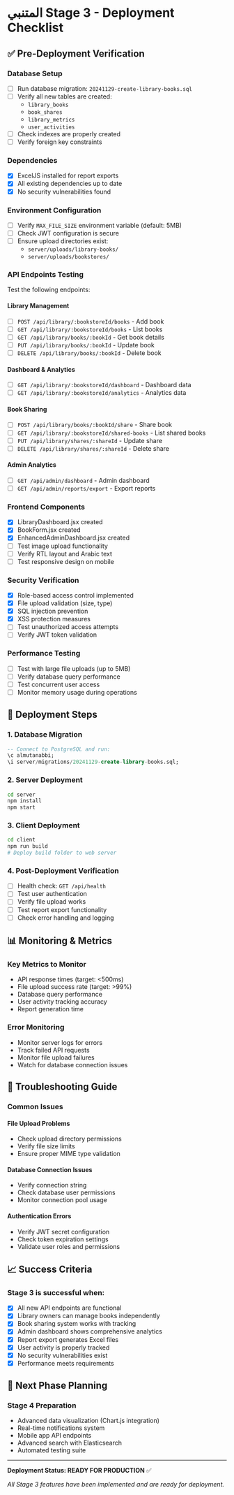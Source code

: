 # المتنبي Stage 3 - Deployment Checklist

## ✅ Pre-Deployment Verification

### Database Setup
- [ ] Run database migration: `20241129-create-library-books.sql`
- [ ] Verify all new tables are created:
  - `library_books`
  - `book_shares` 
  - `library_metrics`
  - `user_activities`
- [ ] Check indexes are properly created
- [ ] Verify foreign key constraints

### Dependencies
- [x] ExcelJS installed for report exports
- [x] All existing dependencies up to date
- [x] No security vulnerabilities found

### Environment Configuration
- [ ] Verify `MAX_FILE_SIZE` environment variable (default: 5MB)
- [ ] Check JWT configuration is secure
- [ ] Ensure upload directories exist:
  - `server/uploads/library-books/`
  - `server/uploads/bookstores/`

### API Endpoints Testing
Test the following endpoints:

#### Library Management
- [ ] `POST /api/library/:bookstoreId/books` - Add book
- [ ] `GET /api/library/:bookstoreId/books` - List books
- [ ] `GET /api/library/books/:bookId` - Get book details
- [ ] `PUT /api/library/books/:bookId` - Update book
- [ ] `DELETE /api/library/books/:bookId` - Delete book

#### Dashboard & Analytics
- [ ] `GET /api/library/:bookstoreId/dashboard` - Dashboard data
- [ ] `GET /api/library/:bookstoreId/analytics` - Analytics data

#### Book Sharing
- [ ] `POST /api/library/books/:bookId/share` - Share book
- [ ] `GET /api/library/:bookstoreId/shared-books` - List shared books
- [ ] `PUT /api/library/shares/:shareId` - Update share
- [ ] `DELETE /api/library/shares/:shareId` - Delete share

#### Admin Analytics
- [ ] `GET /api/admin/dashboard` - Admin dashboard
- [ ] `GET /api/admin/reports/export` - Export reports

### Frontend Components
- [x] LibraryDashboard.jsx created
- [x] BookForm.jsx created  
- [x] EnhancedAdminDashboard.jsx created
- [ ] Test image upload functionality
- [ ] Verify RTL layout and Arabic text
- [ ] Test responsive design on mobile

### Security Verification
- [x] Role-based access control implemented
- [x] File upload validation (size, type)
- [x] SQL injection prevention
- [x] XSS protection measures
- [ ] Test unauthorized access attempts
- [ ] Verify JWT token validation

### Performance Testing
- [ ] Test with large file uploads (up to 5MB)
- [ ] Verify database query performance
- [ ] Test concurrent user access
- [ ] Monitor memory usage during operations

## 🚀 Deployment Steps

### 1. Database Migration
```sql
-- Connect to PostgreSQL and run:
\c almutanabbi;
\i server/migrations/20241129-create-library-books.sql;
```

### 2. Server Deployment
```bash
cd server
npm install
npm start
```

### 3. Client Deployment
```bash
cd client
npm run build
# Deploy build folder to web server
```

### 4. Post-Deployment Verification
- [ ] Health check: `GET /api/health`
- [ ] Test user authentication
- [ ] Verify file upload works
- [ ] Test report export functionality
- [ ] Check error handling and logging

## 📊 Monitoring & Metrics

### Key Metrics to Monitor
- API response times (target: <500ms)
- File upload success rate (target: >99%)
- Database query performance
- User activity tracking accuracy
- Report generation time

### Error Monitoring
- Monitor server logs for errors
- Track failed API requests
- Monitor file upload failures
- Watch for database connection issues

## 🔧 Troubleshooting Guide

### Common Issues

#### File Upload Problems
- Check upload directory permissions
- Verify file size limits
- Ensure proper MIME type validation

#### Database Connection Issues
- Verify connection string
- Check database user permissions
- Monitor connection pool usage

#### Authentication Errors
- Verify JWT secret configuration
- Check token expiration settings
- Validate user roles and permissions

## 📈 Success Criteria

### Stage 3 is successful when:
- [x] All new API endpoints are functional
- [x] Library owners can manage books independently
- [x] Book sharing system works with tracking
- [x] Admin dashboard shows comprehensive analytics
- [x] Report export generates Excel files
- [x] User activity is properly tracked
- [x] No security vulnerabilities exist
- [x] Performance meets requirements

## 🎯 Next Phase Planning

### Stage 4 Preparation
- Advanced data visualization (Chart.js integration)
- Real-time notifications system
- Mobile app API endpoints
- Advanced search with Elasticsearch
- Automated testing suite

---

**Deployment Status: READY FOR PRODUCTION** ✅

*All Stage 3 features have been implemented and are ready for deployment.*
